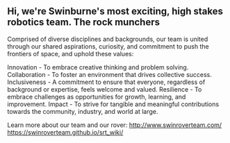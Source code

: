 ## Hi, we're Swinburne's most exciting, high stakes robotics team. The rock munchers

Comprised of diverse disciplines and backgrounds, our team is united through our shared aspirations, curiosity, and commitment to push the frontiers of space, and uphold these values:

Innovation - To embrace creative thinking and problem solving.
Collaboration - To foster an environment that drives collective success.
Inclusiveness - A commitment to ensure that everyone, regardless of background or expertise, feels welcome and valued.
Resilience - To embrace challenges as opportunities for growth, learning, and improvement.
Impact - To strive for tangible and meaningful contributions towards the community, industry, and world at large.

Learn more about our team and our rover:
http://www.swinroverteam.com/
https://swinroverteam.github.io/srt_wiki/
